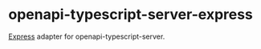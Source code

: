 # openapi-typescript-server-express

[Express](https://expressjs.com/) adapter for openapi-typescript-server.
